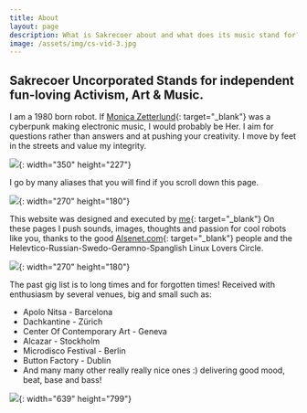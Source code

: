 ```yaml
---
title: About
layout: page
description: What is Sakrecoer about and what does its music stand for?
image: /assets/img/cs-vid-3.jpg
---
```


## Sakrecoer Uncorporated Stands for independent fun-loving Activism, Art & Music.

I am a 1980 born robot. If [Monica Zetterlund](https://en.wikipedia.org/wiki/Monica_Zetterlund){: target="_blank"} was a cyberpunk making electronic music, I would probably be Her. I aim for questions rather than answers and at pushing your creativity. I move by feet in the streets and value my integrity.

![](/assets/img/cs-vid-1.jpg){: width="350" height="227"}

I go by many aliases that you will find if you scroll down this page.

![](/assets/img/cs-vid-2.jpg){: width="270" height="180"}

This website was designed and executed by [me](http://set.hallstrom.ch){: target="_blank"} On these pages I push sounds, images, thoughts and passion for cool robots like you, thanks to the good [Alsenet.com](https://alsenet.com){: target="_blank"} people and the Helevtico-Russian-Swedo-Geramno-Spanglish Linux Lovers Circle.

![](/assets/img/cs-vid-4.jpg){: width="270" height="180"}

The past gig list is to long times and for forgotten times\! Received with enthusiasm by several venues, big and small such as:

* Apolo Nitsa - Barcelona
* Dachkantine - Zürich
* Center Of Contemporary Art - Geneva
* Alcazar - Stockholm
* Microdisco Festival - Berlin
* Button Factory - Dublin
* And many many other really really nice ones :) delivering good mood, beat, base and bass\!

![](/assets/img/sakrecoerLIVE.png){: width="639" height="799"}

&nbsp;